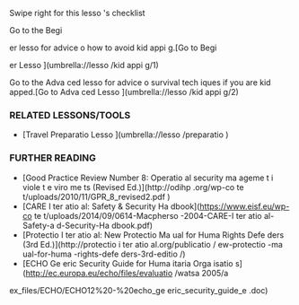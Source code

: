 [Title]: # (Что теперь?)
[Order]: # (18)

Swipe right for this lesso
's checklist

Go to the Begi

er lesso
 for advice o
 how to avoid kid
appi
g.[Go to Begi

er Lesso
](umbrella://lesso
/kid
appi
g/1)

Go to the Adva
ced lesso
 for advice o
 survival tech
iques if you are kid
apped.[Go to Adva
ced Lesso
](umbrella://lesso
/kid
appi
g/2)

### RELATED LESSONS/TOOLS

*   [Travel Preparatio
 Lesso
](umbrella://lesso
/preparatio
)

### FURTHER READING

*   [Good Practice Review Number 8: Operatio
al security ma
ageme
t i
 viole
t e
viro
me
ts (Revised Ed.)](http://odihp
.org/wp-co
te
t/uploads/2010/11/GPR_8_revised2.pdf )
*   [CARE I
ter
atio
al: Safety & Security Ha
dbook](https://www.eisf.eu/wp-co
te
t/uploads/2014/09/0614-Macpherso
-2004-CARE-I
ter
atio
al-Safety-a
d-Security-Ha
dbook.pdf)
*   [Protectio
 I
ter
atio
al: New Protectio
 Ma
ual for Huma
 Rights Defe
ders (3rd Ed.)](http://protectio
i
ter
atio
al.org/publicatio
/
ew-protectio
-ma
ual-for-huma
-rights-defe
ders-3rd-editio
/)
*   [ECHO Ge
eric Security Guide for Huma
itaria
 Orga
isatio
s](http://ec.europa.eu/echo/files/evaluatio
/watsa
2005/a

ex_files/ECHO/ECHO12%20-%20echo_ge
eric_security_guide_e
.doc)